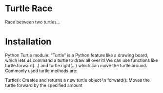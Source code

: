 # Turtle Race

Race between two turtles...

# Installation 

Python Turtle module:
“Turtle” is a Python feature like a drawing board, which lets us command a turtle to draw all over it! We can use functions like turtle.forward(…) and turtle.right(…) which can move the turtle around. Commonly used turtle methods are:

Turtle(): Creates and returns a new turtle object \n
forward(): Moves the turtle forward by the specified amount